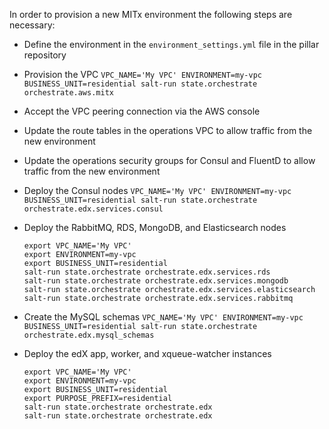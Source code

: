 In order to provision a new MITx environment the following steps are necessary:

- Define the environment in the `environment_settings.yml` file in the pillar repository
- Provision the VPC
  `VPC_NAME='My VPC' ENVIRONMENT=my-vpc BUSINESS_UNIT=residential salt-run state.orchestrate orchestrate.aws.mitx`
- Accept the VPC peering connection via the AWS console
- Update the route tables in the operations VPC to allow traffic from the new environment
- Update the operations security groups for Consul and FluentD to allow traffic from the new environment
- Deploy the Consul nodes
  `VPC_NAME='My VPC' ENVIRONMENT=my-vpc BUSINESS_UNIT=residential salt-run state.orchestrate orchestrate.edx.services.consul`

- Deploy the RabbitMQ, RDS, MongoDB, and Elasticsearch nodes
  ```
  export VPC_NAME='My VPC'
  export ENVIRONMENT=my-vpc
  export BUSINESS_UNIT=residential
  salt-run state.orchestrate orchestrate.edx.services.rds
  salt-run state.orchestrate orchestrate.edx.services.mongodb
  salt-run state.orchestrate orchestrate.edx.services.elasticsearch
  salt-run state.orchestrate orchestrate.edx.services.rabbitmq
  ```
- Create the MySQL schemas
  `VPC_NAME='My VPC' ENVIRONMENT=my-vpc BUSINESS_UNIT=residential salt-run state.orchestrate orchestrate.edx.mysql_schemas`
- Deploy the edX app, worker, and xqueue-watcher instances
  ```
  export VPC_NAME='My VPC'
  export ENVIRONMENT=my-vpc
  export BUSINESS_UNIT=residential
  export PURPOSE_PREFIX=residential
  salt-run state.orchestrate orchestrate.edx
  salt-run state.orchestrate orchestrate.edx
  ```

